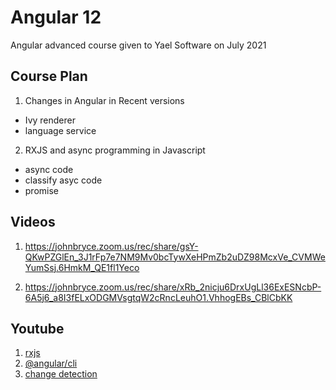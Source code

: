 # Angular 12

Angular advanced course given to Yael Software on July 2021

## Course Plan

1. Changes in Angular in Recent versions
  - Ivy renderer
  - language service
  
2. RXJS and async programming in Javascript
  - async code
  - classify asyc code
  - promise
  
  
## Videos

1. https://johnbryce.zoom.us/rec/share/gsY-QKwPZGlEn_3J1rFp7e7NM9Mv0bcTywXeHPmZb2uDZ98McxVe_CVMWeYumSsj.6HmkM_QE1fl1Yeco

2. https://johnbryce.zoom.us/rec/share/xRb_2nicju6DrxUgLl36ExESNcbP-6A5j6_a8I3fELxODGMVsgtqW2cRncLeuhO1.VhhogEBs_CBlCbKK

## Youtube

1. [rxjs](https://www.youtube.com/watch?v=rLPW1VowY1E)
2. [@angular/cli](https://www.youtube.com/watch?v=Ob7KZnZFZRk)
3. [change detection](https://www.youtube.com/watch?v=9nGjgZSVptk)